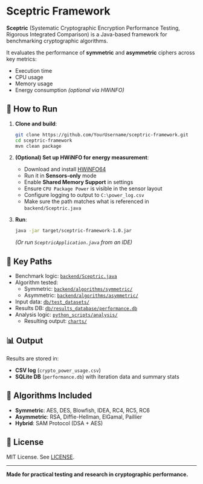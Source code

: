 # Sceptric Framework

**Sceptric** (Systematic Cryptographic Encryption Performance Testing, Rigorous Integrated Comparison) is a Java-based framework for benchmarking cryptographic algorithms.

It evaluates the performance of **symmetric** and **asymmetric** ciphers across key metrics:
- Execution time
- CPU usage
- Memory usage
- Energy consumption *(optional via HWiNFO)*

## 🔧 How to Run

1. **Clone and build**:
   ```bash
   git clone https://github.com/YourUsername/sceptric-framework.git
   cd sceptric-framework
   mvn clean package
   ```

2. **(Optional) Set up HWiNFO for energy measurement**:
   - Download and install [HWiNFO64](https://www.hwinfo.com/download/)
   - Run it in **Sensors-only** mode
   - Enable **Shared Memory Support** in settings
   - Ensure `CPU Package Power` is visible in the sensor layout
   - Configure logging to output to `C:\power_log.csv`
   - Make sure the path matches what is referenced in `backend/Sceptric.java`

3. **Run**:
   ```bash
   java -jar target/sceptric-framework-1.0.jar
   ```
   *(Or run `SceptricApplication.java` from an IDE)*

## 📂 Key Paths

- Benchmark logic: [`backend/Sceptric.java`](backend/Sceptric.java)
- Algorithm tested:
  - Symmetric: [`backend/algorithms/symmetric/`](backend/algorithms/symmetric/)
  - Asymmetric: [`backend/algorithms/asymmetric/`](backend/algorithms/asymmetric/)
- Input data: [`db/test_datasets/`](db/test_datasets/)
- Results DB: [`db/results_database/performance.db`](db/results_database/)
- Analysis logic: [`python_scripts/analysis/`](python_scripts/analysis/)
   - Resulting output: [`charts/`](charts/)

## 📊 Output

Results are stored in:
- **CSV log** (`crypto_power_usage.csv`)
- **SQLite DB** (`performance.db`) with iteration data and summary stats

## 🧪 Algorithms Included

- **Symmetric**: AES, DES, Blowfish, IDEA, RC4, RC5, RC6
- **Asymmetric**: RSA, Diffie-Hellman, ElGamal, Paillier
- **Hybrid**: SAM Protocol (DSA + AES)

## 📜 License

MIT License. See [LICENSE](LICENSE).

---
**Made for practical testing and research in cryptographic performance.**
